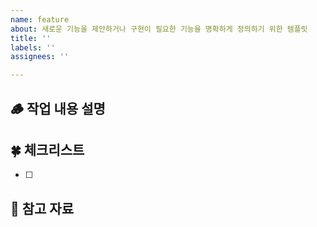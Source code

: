 ```yaml
---
name: feature
about: 새로운 기능을 제안하거나 구현이 필요한 기능을 명확하게 정의하기 위한 템플릿
title: ''
labels: ''
assignees: ''

---
```


## 🪵 작업 내용 설명

<!-- 해당 브랜치에서 작업할 내용을 간단하게 작성해주세요 -->

## 🍀 체크리스트
<!---  "중요한 순서" 대로 작업 리스트를 작성해주세요 -->

- [ ]

## 📒 참고 자료

<!---  진행하면서 참고했던 자료들을 올려주세요. -->
